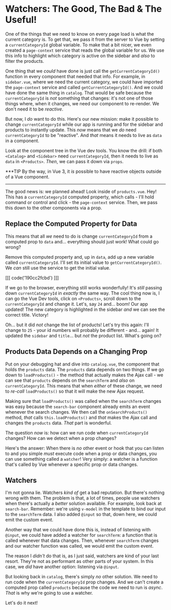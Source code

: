 # Watchers: The Good, The Bad & The Useful!

One of the things that we need to know on every page load is what the current
category is. To get that, we pass it from the server to Vue by
setting a `currentCategoryId` global variable. To make that
a bit nicer, we even created a `page-context` service that reads
the global variable for us. We use this info to highlight which category
is active on the sidebar and *also* to filter the products.

One thing that we *could* have done is just call the `getCurrentCategoryId()`
function in every component that needed that info. For example,
in `sidebar.vue`, where we need the current category, we could have
imported the `page-context` service and called `getCurrentCategoryId()`. And
we could have done the same thing in `catalog`. That would be safe
because the `currentCategoryId` is *not* something that changes: it's not
one of those things where, when it changes, we need our component to
re-render. We don't need it to be *reactive*.

But now, I *do* want to do this. Here's our new mission: make it possible to change
`currentCategoryId` while our app is running and for the sidebar and products to
instantly update. This *now* means that we *do* need `currentCategoryId` to be
"reactive". And *that* means it needs to live as `data` in a component.

Look at the component tree in the Vue dev tools. You know the drill: if both
`<Catalog>` and `<Sidebar>` need `currentCategoryId`, then it needs to live as
`data` in `<Products>`. *Then*, we can pass it down via `props`.

***TIP
By the way, in Vue 3, it *is* possible to have reactive objects outside of a Vue
component.
***

The good news is: we planned ahead! Look inside of
`products.vue`. Hey! This has a `currentCategoryId` computed property, which
calls - I'll hold command or control and click - the `page-context` service.
Then, we pass this down to the other components via a prop.

## Replace the Computed Property for Data

This means that all *we* need to do is change `currentCategoryId` from a computed
prop to `data` and... everything should just work! What could go wrong?

Remove this computed property and,
up in `data`, add up a new variable called `currentCategoryId`. I'll set its
initial value to `getCurrentCategoryId()`. We *can* still use the service to
get the initial value.

[[[ code('190cc2fcbd') ]]]

If we go to the browser, everything still works wonderfully! It's
*still* passing down `currentCategoryId` in *exactly* the same way. The cool
thing now is, I can go the Vue Dev tools, click on `<Products>`,  scroll down
to the `currentCategoryId` and change it. Let's, say `24` and... boom! Our
app updated! The new category is highlighted in the sidebar *and* we can see
the correct title. Victory!

Oh... but it did *not* change the list of products!
Let's try this again: I'll change to `25` - your id numbers will probably
be different - and... again! It updated the `sidebar` and `title`... but *not*
the product list. What's going on?

## Products Data Depends on a Changing Prop

Put on your debugging hat and dive into `catalog.vue`, the component that
holds the `products`
data. The `products` data depends on two things. If we
go down to `loadProducts()` - the method that actually makes the Ajax call -
we can see that `products` depends on the `searchTerm` and *also* on
`currentCategoryId`. This means that when *either* of these change,
we need to *re-call* `loadProducts()` so that it will make the new Ajax request.

Making sure that `loadProducts()` was called when the `searchTerm` changes
was easy because the `search-bar` component already emits an
event whenever the search changes. We then call the `onSearchProducts()` method,
*that* calls `this.loadProducts()` and *that* makes the Ajax call and changes
the `products` data. *That* part is wonderful.

The question *now* is: how can we run code when `currentCategoryId` changes?
How can we detect when a prop changes?

Here's the answer: When there is *no* other event or hook that you can listen
to and you simple *must* execute code when a prop or data changes, you can use
something called a `watcher`! Very simply: a watcher is a function that's called
by Vue whenever a specific prop or data changes.

## Watchers

I'm not gonna lie. Watchers *kind of* get a bad reputation. But there's nothing
wrong with them. The problem is that, a lot of times, people use watchers
when there's actually a *better* solution available. For example, look
back at `search-bar`. Remember: we're using `v-model` in the template to bind our
input to the `searchTerm` data. I also added `@input` so that, down here, we
could emit the custom event.

Another way that we could have done this is, instead of listening with `@input`,
we could have added a watcher for `searchTerm`: a function that is called whenever
that data changes. Then, whenever `searchTerm` changes and our watcher function
was called, we would emit the custom event.

The reason I *didn't* do that is, as I just said, watchers are kind of your
last resort. They're not as performant as other parts of your system. In this
case, we *did* have another option: listening via `@input`.

But looking back in `catalog`, there's simply *no* other solution. We need to run
code when the `currentCategoryId` prop changes. And we can't create a computed
prop called `products` because the code we need to run is *async*. *That* is why
we're going to use a watcher.

Let's do it next!
